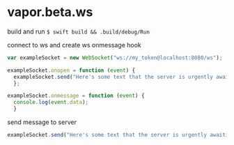# vapor.beta.ws

build and run
```$ swift build && .build/debug/Run```


connect to ws and create ws onmessage hook
```js
var exampleSocket = new WebSocket("ws://my_token@localhost:8080/ws");

exampleSocket.onopen = function (event) {
  exampleSocket.send("Here's some text that the server is urgently awaiting!");
  };

exampleSocket.onmessage = function (event) {
  console.log(event.data);
  }

```

send message to server
```js
exampleSocket.send("Here's some text that the server is urgently awaiting!");
```
